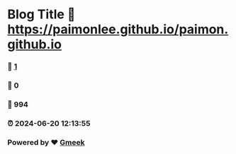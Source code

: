 # Blog Title :link: https://paimonlee.github.io/paimon.github.io 
### :page_facing_up: [1](https://paimonlee.github.io/paimon.github.io/tag.html) 
### :speech_balloon: 0 
### :hibiscus: 994 
### :alarm_clock: 2024-06-20 12:13:55 
### Powered by :heart: [Gmeek](https://github.com/Meekdai/Gmeek)
